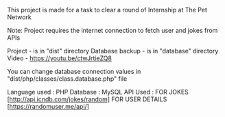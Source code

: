 This project is made for a task to clear a round of Internship at The Pet Network

Note: Project requires the internet connection to fetch user and jokes from APIs

Project 	- is in "dist" directory
Database backup - is in "database" directory
Video 		- https://youtu.be/ctwJrtieZQ8

You can change database connection values in "dist/php/classes/class.database.php" file

Language used	: 	PHP
Database	:	MySQL
API Used	:	FOR JOKES [http://api.icndb.com/jokes/random]
			FOR USER DETAILS [https://randomuser.me/api/]